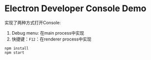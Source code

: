Electron Developer Console Demo
===============================

实现了两种方式打开Console:

1. Debug menu: 在main process中实现
2. 快捷键：`F12`：在renderer process中实现

```
npm install
npm start
```
